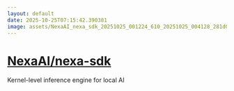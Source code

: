 ```yaml
---
layout: default
date: 2025-10-25T07:15:42.390381
image: assets/NexaAI_nexa_sdk_20251025_001224_610_20251025_004128_281d0e--20251025T024353101--cropped.png
---
```


# [NexaAI/nexa-sdk](https://github.com/NexaAI/nexa-sdk/)

Kernel-level inference engine for local AI

